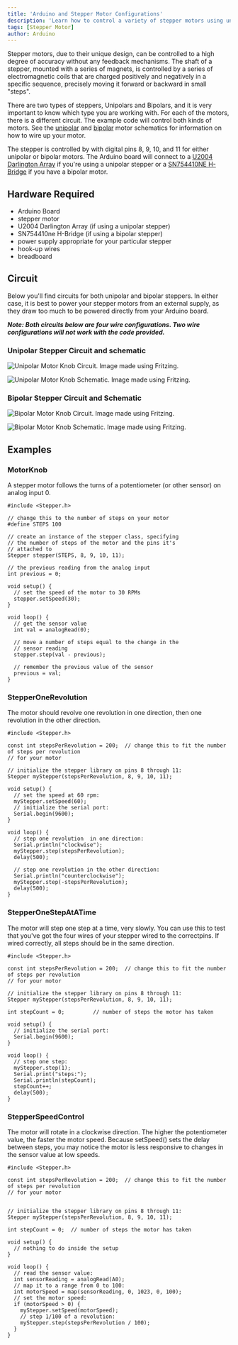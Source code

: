 ```yaml
---
title: 'Arduino and Stepper Motor Configurations'
description: 'Learn how to control a variety of stepper motors using unipolar / bipolar circuits with Arduino.'
tags: [Stepper Motor]
author: Arduino
---
```


Stepper motors, due to their unique design, can be controlled to a high degree of accuracy without any feedback mechanisms. The shaft of a stepper, mounted with a series of magnets, is controlled by a series of electromagnetic coils that are charged positively and negatively in a specific sequence, precisely moving it forward or backward in small "steps".

There are two types of steppers, Unipolars and Bipolars, and it is very important to know which type you are working with. For each of the motors, there is a different circuit. The example code will control both kinds of motors. See the  [unipolar](https://www.arduino.cc/en/Reference/StepperUnipolarCircuit) and [bipolar](https://www.arduino.cc/en/Reference/StepperBipolarCircuit) motor schematics for information on how to wire up your motor.

The stepper is controlled by with digital pins 8, 9, 10, and 11 for either unipolar or bipolar motors. The Arduino board will connect to a [U2004 Darlington Array](http://octopart.com/uln2004a-stmicroelectronics-4798) if you're using a unipolar stepper or a [SN754410NE H-Bridge](http://octopart.com/sn754410ne-texas+instruments-1320) if you have a bipolar motor.

## Hardware Required

- Arduino Board
- stepper motor
- U2004 Darlington Array (if using a unipolar stepper)
- SN754410ne H-Bridge (if using a bipolar stepper)
- power supply appropriate for your particular stepper
- hook-up wires
- breadboard

## Circuit

Below you'll find circuits for both unipolar and bipolar steppers. In either case, it is best to power your stepper motors from an external supply, as they draw too much to be powered directly from your Arduino board.

***Note: Both circuits below are four wire configurations. Two wire configurations will not work with the code provided.***

### Unipolar Stepper Circuit and schematic

![Unipolar Motor Knob Circuit. Image made using Fritzing.](assets/UnipolarKnob_bbsm.png)

![Unipolar Motor Knob Schematic. Image made using Fritzing.](assets/UnipolarKnob_schms.png)

### Bipolar Stepper Circuit and Schematic

![Bipolar Motor Knob Circuit. Image made using Fritzing.](assets/bipolarKnob_bbsm.png)

![Bipolar Motor Knob Schematic. Image made using Fritzing.](assets/bipolarKnob_schms.png)

## Examples

### MotorKnob

A stepper motor follows the turns of a potentiometer (or other sensor) on analog input 0.

```arduino
#include <Stepper.h>

// change this to the number of steps on your motor
#define STEPS 100

// create an instance of the stepper class, specifying
// the number of steps of the motor and the pins it's
// attached to
Stepper stepper(STEPS, 8, 9, 10, 11);

// the previous reading from the analog input
int previous = 0;

void setup() {
  // set the speed of the motor to 30 RPMs
  stepper.setSpeed(30);
}

void loop() {
  // get the sensor value
  int val = analogRead(0);

  // move a number of steps equal to the change in the
  // sensor reading
  stepper.step(val - previous);

  // remember the previous value of the sensor
  previous = val;
}
```

### StepperOneRevolution

The motor should revolve one revolution in one direction, then one revolution in the other direction.

```arduino
#include <Stepper.h>

const int stepsPerRevolution = 200;  // change this to fit the number of steps per revolution
// for your motor

// initialize the stepper library on pins 8 through 11:
Stepper myStepper(stepsPerRevolution, 8, 9, 10, 11);

void setup() {
  // set the speed at 60 rpm:
  myStepper.setSpeed(60);
  // initialize the serial port:
  Serial.begin(9600);
}

void loop() {
  // step one revolution  in one direction:
  Serial.println("clockwise");
  myStepper.step(stepsPerRevolution);
  delay(500);

  // step one revolution in the other direction:
  Serial.println("counterclockwise");
  myStepper.step(-stepsPerRevolution);
  delay(500);
}
```

### StepperOneStepAtATime

The motor will step one step at a time, very slowly.  You can use this to test that you've got the four wires of your stepper wired to the correctpins. If wired correctly, all steps should be in the same direction.

```arduino
#include <Stepper.h>

const int stepsPerRevolution = 200;  // change this to fit the number of steps per revolution
// for your motor

// initialize the stepper library on pins 8 through 11:
Stepper myStepper(stepsPerRevolution, 8, 9, 10, 11);

int stepCount = 0;         // number of steps the motor has taken

void setup() {
  // initialize the serial port:
  Serial.begin(9600);
}

void loop() {
  // step one step:
  myStepper.step(1);
  Serial.print("steps:");
  Serial.println(stepCount);
  stepCount++;
  delay(500);
}
```

### StepperSpeedControl

The motor will rotate in a clockwise direction. The higher the potentiometer value, the faster the motor speed. Because setSpeed() sets the delay between steps,
you may notice the motor is less responsive to changes in the sensor value at low speeds.

```arduino
#include <Stepper.h>

const int stepsPerRevolution = 200;  // change this to fit the number of steps per revolution
// for your motor


// initialize the stepper library on pins 8 through 11:
Stepper myStepper(stepsPerRevolution, 8, 9, 10, 11);

int stepCount = 0;  // number of steps the motor has taken

void setup() {
  // nothing to do inside the setup
}

void loop() {
  // read the sensor value:
  int sensorReading = analogRead(A0);
  // map it to a range from 0 to 100:
  int motorSpeed = map(sensorReading, 0, 1023, 0, 100);
  // set the motor speed:
  if (motorSpeed > 0) {
    myStepper.setSpeed(motorSpeed);
    // step 1/100 of a revolution:
    myStepper.step(stepsPerRevolution / 100);
  }
}
```